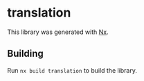 # translation

This library was generated with [Nx](https://nx.dev).

## Building

Run `nx build translation` to build the library.
